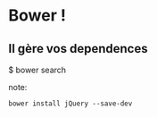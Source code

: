 # Bower !

## <span class="fragment">Il gère vos dependences</span>

<div class="fragment editable" contenteditable>
  $ bower search
</div>


note:

    bower install jQuery --save-dev